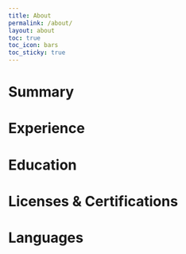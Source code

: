 ```yaml
---
title: About
permalink: /about/
layout: about
toc: true
toc_icon: bars
toc_sticky: true
---
```

# Summary

# Experience

# Education

# Licenses & Certifications

# Languages